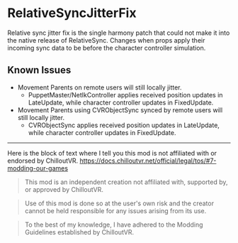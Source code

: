 # RelativeSyncJitterFix

Relative sync jitter fix is the single harmony patch that could not make it into the native release of RelativeSync.
Changes when props apply their incoming sync data to be before the character controller simulation.

## Known Issues
- Movement Parents on remote users will still locally jitter.
  - PuppetMaster/NetIkController applies received position updates in LateUpdate, while character controller updates in FixedUpdate.
- Movement Parents using CVRObjectSync synced by remote users will still locally jitter.
  - CVRObjectSync applies received position updates in LateUpdate, while character controller updates in FixedUpdate. 

---

Here is the block of text where I tell you this mod is not affiliated with or endorsed by ChilloutVR. 
https://docs.chilloutvr.net/official/legal/tos/#7-modding-our-games

> This mod is an independent creation not affiliated with, supported by, or approved by ChilloutVR. 

> Use of this mod is done so at the user's own risk and the creator cannot be held responsible for any issues arising from its use.

> To the best of my knowledge, I have adhered to the Modding Guidelines established by ChilloutVR.

